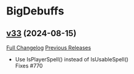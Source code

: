 # BigDebuffs

## [v33](https://github.com/jordonwow/bigdebuffs/tree/v33) (2024-08-15)
[Full Changelog](https://github.com/jordonwow/bigdebuffs/compare/v32...v33) [Previous Releases](https://github.com/jordonwow/bigdebuffs/releases)

- Use IsPlayerSpell() instead of IsUsableSpell()  
    Fixes #770  
